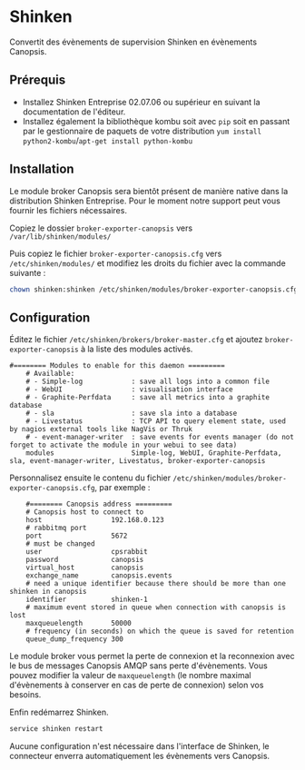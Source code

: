 # Shinken

Convertit des évènements de supervision Shinken en évènements Canopsis.

## Prérequis

- Installez Shinken Entreprise 02.07.06 ou supérieur en suivant la documentation de l'éditeur.
- Installez également la bibliothèque kombu soit avec `pip` soit en passant par le gestionnaire de paquets de votre distribution `yum install python2-kombu`/`apt-get install python-kombu`

## Installation

Le module broker Canopsis sera bientôt présent de manière native dans la distribution Shinken Entreprise. Pour le moment notre support peut vous fournir les fichiers nécessaires.

Copiez le dossier `broker-exporter-canopsis` vers `/var/lib/shinken/modules/`

Puis copiez le fichier `broker-exporter-canopsis.cfg` vers `/etc/shinken/modules/` et modifiez les droits du fichier avec la commande suivante :
```sh
chown shinken:shinken /etc/shinken/modules/broker-exporter-canopsis.cfg
```

## Configuration

Éditez le fichier `/etc/shinken/brokers/broker-master.cfg` et ajoutez `broker-exporter-canopsis` à la liste des modules activés.
```apacheconf
#======== Modules to enable for this daemon =========
    # Available:
    # - Simple-log            : save all logs into a common file
    # - WebUI                 : visualisation interface
    # - Graphite-Perfdata     : save all metrics into a graphite database
    # - sla                   : save sla into a database
    # - Livestatus            : TCP API to query element state, used by nagios external tools like NagVis or Thruk
    # - event-manager-writer  : save events for events manager (do not forget to activate the module in your webui to see data)
    modules                   Simple-log, WebUI, Graphite-Perfdata, sla, event-manager-writer, Livestatus, broker-exporter-canopsis
```

Personnalisez ensuite le contenu du fichier `/etc/shinken/modules/broker-exporter-canopsis.cfg`, par exemple :
```apacheconf
    #======== Canopsis address =========
    # Canopsis host to connect to
    host                 192.168.0.123
    # rabbitmq port
    port                 5672
    # must be changed
    user                 cpsrabbit
    password             canopsis
    virtual_host         canopsis
    exchange_name        canopsis.events
    # need a unique identifier because there should be more than one shinken in canopsis
    identifier           shinken-1
    # maximum event stored in queue when connection with canopsis is lost
    maxqueuelength       50000
    # frequency (in seconds) on which the queue is saved for retention
    queue_dump_frequency 300
```

Le module broker vous permet la perte de connexion et la reconnexion avec le bus de messages Canopsis AMQP sans perte d'évènements.
Vous pouvez modifier la valeur de `maxqueuelength` (le nombre maximal d'évènements à conserver en cas de perte de connexion) selon vos besoins.

Enfin redémarrez Shinken.

```sh
service shinken restart
```

Aucune configuration n'est nécessaire dans l'interface de Shinken, le connecteur enverra automatiquement les évènements vers Canopsis.
